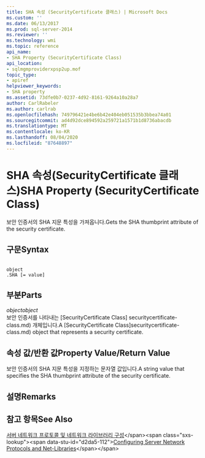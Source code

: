 ```yaml
---
title: SHA 속성 (SecurityCertificate 클래스) | Microsoft Docs
ms.custom: ''
ms.date: 06/13/2017
ms.prod: sql-server-2014
ms.reviewer: ''
ms.technology: wmi
ms.topic: reference
api_name:
- SHA Property (SecurityCertificate Class)
api_location:
- sqlmgmproviderxpsp2up.mof
topic_type:
- apiref
helpviewer_keywords:
- SHA property
ms.assetid: 73dfe0b7-0237-4d92-8161-9264a10a28a7
author: CarlRabeler
ms.author: carlrab
ms.openlocfilehash: 749796421e4be6b42e404eb051535b3bbea74a01
ms.sourcegitcommit: ad4d92dce894592a259721a1571b1d8736abacdb
ms.translationtype: MT
ms.contentlocale: ko-KR
ms.lasthandoff: 08/04/2020
ms.locfileid: "87648897"
---
```

# <a name="sha-property-securitycertificate-class"></a><span data-ttu-id="d2da5-102">SHA 속성(SecurityCertificate 클래스)</span><span class="sxs-lookup"><span data-stu-id="d2da5-102">SHA Property (SecurityCertificate Class)</span></span>
  <span data-ttu-id="d2da5-103">보안 인증서의 SHA 지문 특성을 가져옵니다.</span><span class="sxs-lookup"><span data-stu-id="d2da5-103">Gets the SHA thumbprint attribute of the security certificate.</span></span>  
  
## <a name="syntax"></a><span data-ttu-id="d2da5-104">구문</span><span class="sxs-lookup"><span data-stu-id="d2da5-104">Syntax</span></span>  
  
```  
  
object  
.SHA [= value]  
```  
  
## <a name="parts"></a><span data-ttu-id="d2da5-105">부분</span><span class="sxs-lookup"><span data-stu-id="d2da5-105">Parts</span></span>  
 <span data-ttu-id="d2da5-106">*object*</span><span class="sxs-lookup"><span data-stu-id="d2da5-106">*object*</span></span>  
 <span data-ttu-id="d2da5-107">보안 인증서를 나타내는 [SecurityCertificate Class] securitycertificate-class.md) 개체입니다.</span><span class="sxs-lookup"><span data-stu-id="d2da5-107">A [SecurityCertificate Class]securitycertificate-class.md) object that represents a security certificate.</span></span>  
  
## <a name="property-valuereturn-value"></a><span data-ttu-id="d2da5-108">속성 값/반환 값</span><span class="sxs-lookup"><span data-stu-id="d2da5-108">Property Value/Return Value</span></span>  
 <span data-ttu-id="d2da5-109">보안 인증서의 SHA 지문 특성을 지정하는 문자열 값입니다.</span><span class="sxs-lookup"><span data-stu-id="d2da5-109">A string value that specifies the SHA thumbprint attribute of the security certificate.</span></span>  
  
## <a name="remarks"></a><span data-ttu-id="d2da5-110">설명</span><span class="sxs-lookup"><span data-stu-id="d2da5-110">Remarks</span></span>  
  
## <a name="see-also"></a><span data-ttu-id="d2da5-111">참고 항목</span><span class="sxs-lookup"><span data-stu-id="d2da5-111">See Also</span></span>  
 <span data-ttu-id="d2da5-112">[서버 네트워크 프로토콜 및 네트워크 라이브러리 구성](https://msdn.microsoft.com/library/ms177485\(v=sql.100\).aspx)</span><span class="sxs-lookup"><span data-stu-id="d2da5-112">[Configuring Server Network Protocols and Net-Libraries](https://msdn.microsoft.com/library/ms177485\(v=sql.100\).aspx)</span></span>  
  
  
